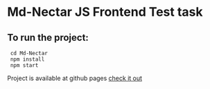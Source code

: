 # Md-Nectar JS Frontend Test task

## To run the project:

``` git clone git@github.com:VladislavChudak/Md-Nectar.git
 cd Md-Nectar
 npm install 
 npm start  
``` 

Project is available at github pages [check it out](https://vladislavchudak.github.io/Md-Nectar/)
